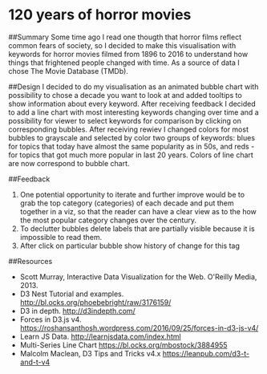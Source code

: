 # 120 years of horror movies
##Summary
Some time ago I read one thougth that horror films reflect common fears of society, so I decided to make this visualisation with keywords for horror movies filmed from 1896 to 2016 to understand how things that frightened people changed with time. As a source of data I chose The Movie Database (TMDb).

##Design
I decided to do my visualisation as an animated bubble chart with possibility to chose a decade you want to look at and added tooltips to show information about every keyword. After receiving feedback I decided to add a line chart with most interesting keywords changing over time and a possibility for viewer to select keywords for comparison by clicking on corresponding bubbles. After receiving rewiev I changed colors for most bubbles to grayscale and selected by color two groups of keywords: blues for topics that today have almost the same popularity as in 50s, and reds - for topics that got much more popular in last 20 years. Colors of line chart are now correspond to bubble chart.

##Feedback
1. One potential opportunity to iterate and further improve would be to grab the top category (categories) of each decade and put them together in a viz, so that the reader can have a clear view as to the how the most popular category changes over the century.
2. To declutter bubbles delete labels that are partially visible because it is impossible to read them.
3. After click on particular bubble show history of change for this tag

##Resources

- Scott Murray,  Interactive Data Visualization for the Web. O'Reilly Media, 2013.
- D3 Nest Tutorial and examples. http://bl.ocks.org/phoebebright/raw/3176159/
- D3 in depth. http://d3indepth.com/
- Forces in D3.js v4. https://roshansanthosh.wordpress.com/2016/09/25/forces-in-d3-js-v4/
- Learn JS Data. http://learnjsdata.com/index.html
- Multi-Series Line Chart https://bl.ocks.org/mbostock/3884955
- Malcolm Maclean, D3 Tips and Tricks v4.x https://leanpub.com/d3-t-and-t-v4
